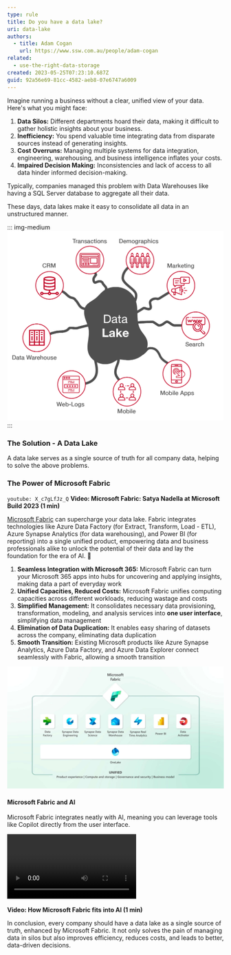 ```yaml
---
type: rule
title: Do you have a data lake?
uri: data-lake
authors:
  - title: Adam Cogan
    url: https://www.ssw.com.au/people/adam-cogan
related:
  - use-the-right-data-storage
created: 2023-05-25T07:23:10.687Z
guid: 92a56e69-81cc-4582-aeb8-07e6747a6009
---
```

Imagine running a business without a clear, unified view of your data. Here's what you might face:

1. **Data Silos:** Different departments hoard their data, making it difficult to gather holistic insights about your business.
2. **Inefficiency:** You spend valuable time integrating data from disparate sources instead of generating insights.
3. **Cost Overruns:** Managing multiple systems for data integration, engineering, warehousing, and business intelligence inflates your costs.
4. **Impaired Decision Making:** Inconsistencies and lack of access to all data hinder informed decision-making.

Typically, companies managed this problem with Data Warehouses like having a SQL Server database to aggregate all their data.

These days, data lakes make it easy to consolidate all data in an unstructured manner.

<!--endintro-->

::: img-medium
![](datalake-infographic.png)
:::

### The Solution - A Data Lake

A data lake serves as a single source of truth for all company data, helping to solve the above problems.

### The Power of Microsoft Fabric

`youtube: X_c7gLfJz_Q`
**Video: Microsoft Fabric: Satya Nadella at Microsoft Build 2023 (1 min)**

[Microsoft Fabric](https://azure.microsoft.com/en-us/blog/introducing-microsoft-fabric-data-analytics-for-the-era-of-ai/) can supercharge your data lake. Fabric integrates technologies like Azure Data Factory (for Extract, Transform, Load - ETL), Azure Synapse Analytics (for data warehousing), and Power BI (for reporting) into a single unified product, empowering data and business professionals alike to unlock the potential of their data and lay the foundation for the era of AI. 🤖

1. **Seamless Integration with Microsoft 365:** Microsoft Fabric can turn your Microsoft 365 apps into hubs for uncovering and applying insights, making data a part of everyday work
2. **Unified Capacities, Reduced Costs:** Microsoft Fabric unifies computing capacities across different workloads, reducing wastage and costs
3. **Simplified Management:** It consolidates necessary data provisioning, transformation, modeling, and analysis services into **one user interface**, simplifying data management
4. **Elimination of Data Duplication:** It enables easy sharing of datasets across the company, eliminating data duplication
5. **Smooth Transition:** Existing Microsoft products like Azure Synapse Analytics, Azure Data Factory, and Azure Data Explorer connect seamlessly with Fabric, allowing a smooth transition

![Figure: Microsoft Fabric combines all your analytics platforms into one source of truth](MicrosoftFabric.jpg)

#### Microsoft Fabric and AI

Microsoft Fabric integrates neatly with AI, meaning you can leverage tools like Copilot directly from the user interface.

<video controls>
  <source src="https://wus-streaming-video-rt-microsoft-com.akamaized.net/bf4f8032-b937-444a-ae91-a342fd07aa88/d1345772-86d1-4d8c-9ae3-9dbd580d_6750.mp4" type="video/mp4">
  Your browser does not support the video tag.
</video>

**Video: How Microsoft Fabric fits into AI (1 min)**

In conclusion, every company should have a data lake as a single source of truth, enhanced by Microsoft Fabric. It not only solves the pain of managing data in silos but also improves efficiency, reduces costs, and leads to better, data-driven decisions.
